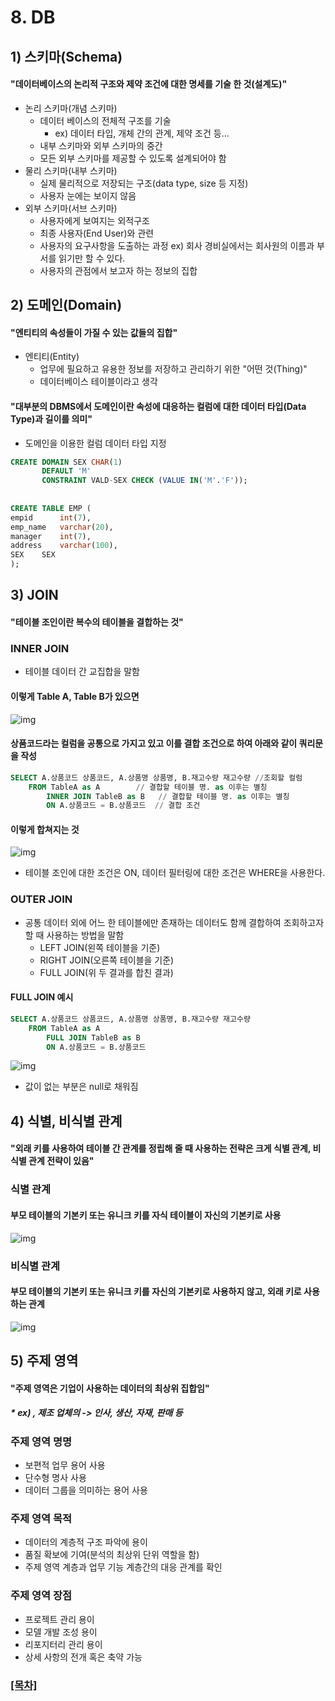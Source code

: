 # 8. DB

## 1) 스키마(Schema)

#### "데이터베이스의 논리적 구조와 제약 조건에 대한 명세를 기술 한 것(설계도)"
* 논리 스키마(개념 스키마)
    * 데이터 베이스의 전체적 구조를 기술
        * ex) 데이터 타입, 개체 간의 관계, 제약 조건 등...
    * 내부 스키마와 외부 스키마의 중간
    * 모든 외부 스키마를 제공할 수 있도록 설계되어야 함 
* 물리 스키마(내부 스키마)
    * 실제 물리적으로 저장되는 구조(data type, size 등 지정)
    * 사용자 눈에는 보이지 않음
* 외부 스키마(서브 스키마)
    * 사용자에게 보여지는 외적구조
    * 최종 사용자(End User)와 관련
    * 사용자의 요구사항을 도출하는 과정
    ex) 회사 경비실에서는 회사원의 이름과 부서를 읽기만 할 수 있다.
    * 사용자의 관점에서 보고자 하는 정보의 집합

## 2) 도메인(Domain)

#### "엔티티의 속성들이 가질 수 있는 값들의 집합"
* 엔티티(Entity)
    * 업무에 필요하고 유용한 정보를 저장하고 관리하기 위한 "어떤 것(Thing)"
    * 데이터베이스 테이블이라고 생각
#### "대부분의 DBMS에서 도메인이란 속성에 대응하는 컬럼에 대한 데이터 타입(Data Type)과 길이를 의미"

* 도메인을 이용한 컬럼 데이터 타입 지정
```sql
CREATE DOMAIN SEX CHAR(1)
       DEFAULT 'M'
       CONSTRAINT VALD-SEX CHECK (VALUE IN('M'.'F'));
       
       
CREATE TABLE EMP (
empid	   int(7),
emp_name   varchar(20),
manager	   int(7),
address    varchar(100),
SEX	   SEX
);       
```


## 3) JOIN

#### "테이블 조인이란 복수의 테이블을 결합하는 것"
### INNER JOIN
* 테이블 데이터 간 교집합을 말함
#### 이렇게 Table A, Table B가 있으면
![img](https://velog.velcdn.com/images/newdana01/post/f698a65c-bc7e-44f0-85f2-268215e9876d/image.png)

#### 상품코드라는 컬럼을 공통으로 가지고 있고 이를 결합 조건으로 하여 아래와 같이 쿼리문을 작성
```sql
SELECT A.상품코드 상품코드, A.상품명 상품명, B.재고수량 재고수량 //조회할 컬럼
	FROM TableA as A       	// 결합할 테이블 명. as 이후는 별칭
    	INNER JOIN TableB as B   // 결합할 테이블 명. as 이후는 별칭
    	ON A.상품코드 = B.상품코드  // 결합 조건
```

#### 이렇게 합쳐지는 것
![img](https://velog.velcdn.com/images/newdana01/post/2b57131d-003f-4287-9f46-11a93a460478/image.png)

* 테이블 조인에 대한 조건은 ON, 데이터 필터링에 대한 조건은 WHERE을 사용한다.

### OUTER JOIN
* 공통 데이터 외에 어느 한 테이블에만 존재하는 데이터도 함께 결합하여 조회하고자 할 때 사용하는 방법을 말함
    * LEFT JOIN(왼쪽 테이블을 기준)
    * RIGHT JOIN(오른쪽 테이블을 기준)
    * FULL JOIN(위 두 결과를 합친 결과)

#### FULL JOIN 예시
```sql
SELECT A.상품코드 상품코드, A.상품명 상품명, B.재고수량 재고수량 
	FROM TableA as A       
    	FULL JOIN TableB as B   
    	ON A.상품코드 = B.상품코드
```

![img](https://velog.velcdn.com/images/newdana01/post/8f3d6b95-dddb-424d-a034-15566f7b74d2/image.png)
* 값이 없는 부분은 null로 채워짐

## 4) 식별, 비식별 관계

#### "외래 키를 사용하여 테이블 간 관계를 정립해 줄 때 사용하는 전략은 크게 식별 관계, 비식별 관계 전략이 있음"

### 식별 관계

#### 부모 테이블의 기본키 또는 유니크 키를 자식 테이블이 자신의 기본키로 사용
![img](https://blog.kakaocdn.net/dn/YioAe/btqFPriMerk/FrSpo08ZHl2KpDTg2ReIxK/img.png)

### 비식별 관계

#### 부모 테이블의 기본키 또는 유니크 키를 자신의 기본키로 사용하지 않고, 외래 키로 사용하는 관계

![img](https://blog.kakaocdn.net/dn/cFZ1cV/btqFOWQQR80/5bf3sjjPznGDUz0kSIpQck/img.png)

## 5) 주제 영역

#### "주제 영역은 기업이 사용하는 데이터의 최상위 집합임"
##### * ex) , 제조 업체의 -> 인사, 생산, 자재, 판매 등

### 주제 영역 명명
* 보편적 업무 용어 사용
* 단수형 명사 사용
* 데이터 그룹을 의미하는 용어 사용

### 주제 영역 목적
* 데이터의 계층적 구조 파악에 용이
* 품질 확보에 기여(분석의 최상위 단위 역할을 함)
* 주제 영역 계층과 업무 기능 계층간의 대응 관계를 확인

### 주제 영역 장점
* 프로젝트 관리 용이
* 모델 개발 조성 용이
* 리포지터리 관리 용이
* 상세 사항의 전개 혹은 축약 가능

### [[목차]](https://gitlab.theuber.co.kr:8989/study/ch.kim/-/blob/main/study/index.md)
